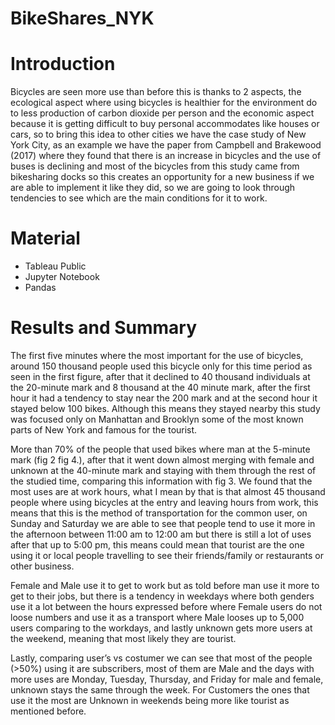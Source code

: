 # BikeShares_NYK
# Introduction 
Bicycles are seen more use than before this is thanks to 2 aspects, the ecological aspect where using bicycles is healthier for the environment do to less production of carbon dioxide per person and the economic aspect because it is getting difficult to buy personal accommodates like houses or cars, so to bring this idea to other cities we have the case study of New York City,  as an example we have the paper from Campbell and Brakewood (2017) where they found that there is an increase in bicycles and the use of buses is declining and most of the bicycles from this study came from bikesharing docks so this creates an opportunity for a new business if we are able to implement it like they did, so we are going to look through tendencies to see which are the main conditions for it to work.
# Material 
-	Tableau Public
-	Jupyter Notebook
-	Pandas
# Results and Summary
The first five minutes where the most important for the use of bicycles, around 150 thousand people used this bicycle only for this time period as seen in the first figure, after that it declined to 40 thousand individuals at the 20-minute mark and 8 thousand at the 40 minute mark, after the first hour it had a tendency to stay near the 200 mark and at the second hour it stayed below 100 bikes. Although this means they stayed nearby this study was focused only on Manhattan and Brooklyn some of the most known parts of New York and famous for the tourist.


More than 70% of the people that used bikes where man at the 5-minute mark (fig 2 fig 4.), after that it went down almost merging with female and unknown at the 40-minute mark and staying with them through the rest of the studied time, comparing this information with fig 3. We found that the most uses are at work hours, what I mean by that is that almost 45 thousand people where using bicycles at the entry and leaving hours from work, this means that this is the method of transportation for the common user, on Sunday and Saturday we are able to see that people tend to use it more in the afternoon between 11:00 am to 12:00 am but there is still a lot of uses after that up to 5:00 pm, this means could mean that tourist are the one using it or local people travelling to see their friends/family or restaurants or other business.


Female and Male use it to get to work but as told before man use it more to get to their jobs, but there is a tendency in weekdays where both genders use it a lot between the hours expressed before where Female users do not loose numbers and use it as a transport where Male looses up to 5,000 users comparing to the workdays, and lastly unknown gets more users at the weekend, meaning that most likely they are tourist.

Lastly, comparing user’s vs costumer we can see that most of the people (>50%) using it are subscribers, most of them are Male and the days with more uses are Monday, Tuesday, Thursday, and Friday for male and female, unknown stays the same through the week. For Customers the ones that use it the most are Unknown in weekends being more like tourist as mentioned before.






